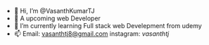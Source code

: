 - 👋 Hi, I’m @VasanthKumarTJ
- 👀 A upcoming web Developer
- 🌱 I’m currently learning Full stack web Develepment from udemy
- 📫 Email: vasanthtj8@gmail.com
     instagram: _vasanthtj_
